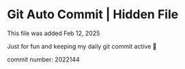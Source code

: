 # Git Auto Commit | Hidden File

This file was added Feb 12, 2025

Just for fun and keeping my daily git commit active 🤪

commit number: 2022144
